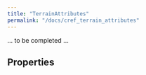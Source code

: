 ```yaml
---
title: "TerrainAttributes"
permalink: "/docs/cref_terrain_attributes"
--- 
```

<link rel="shortcut icon" type="image/x-icon" href="../LUMASS_icon_64.ico">

... to be completed ...

## Properties


